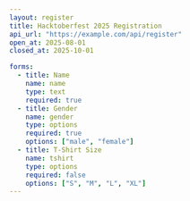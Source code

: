 ```yaml
---
layout: register
title: Hacktoberfest 2025 Registration
api_url: "https://example.com/api/register"
open_at: 2025-08-01
closed_at: 2025-10-01

forms:
  - title: Name
    name: name
    type: text
    required: true
  - title: Gender
    name: gender
    type: options
    required: true
    options: ["male", "female"]
  - title: T-Shirt Size
    name: tshirt
    type: options
    required: false
    options: ["S", "M", "L", "XL"]
---
```


